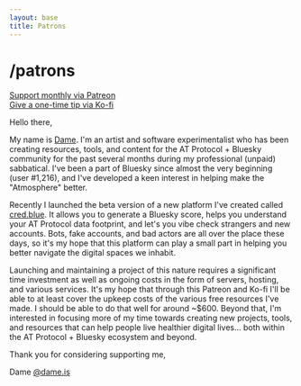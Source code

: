 ```yaml
---
layout: base
title: Patrons
---
```


# /patrons

[Support monthly via Patreon](https://patreon.com/dameis)<br>
[Give a one-time tip via Ko-fi](https://ko-fi.com/dameis)

Hello there,

My name is [Dame](https://bsky.app/profile/dame.is). I'm an artist and software experimentalist who has been creating resources, tools, and content for the AT Protocol + Bluesky community for the past several months during my professional (unpaid) sabbatical. I've been a part of Bluesky since almost the very beginning (user #1,216), and I've developed a keen interest in helping make the "Atmosphere" better.

Recently I launched the beta version of a new platform I've created called [cred.blue](https://cred.blue). It allows you to generate a Bluesky score, helps you understand your AT Protocol data footprint, and let's you vibe check strangers and new accounts. Bots, fake accounts, and bad actors are all over the place these days, so it's my hope that this platform can play a small part in helping you better navigate the digital spaces we inhabit.

Launching and maintaining a project of this nature requires a significant time investment as well as ongoing costs in the form of servers, hosting, and various services. It's my hope that through this Patreon and Ko-fi I'll be able to at least cover the upkeep costs of the various free resources I've made. I should be able to do that well for around ~$600. Beyond that, I'm interested in focusing more of my time towards creating new projects, tools, and resources that can help people live healthier digital lives... both within the AT Protocol + Bluesky ecosystem and beyond.

Thank you for considering supporting me,

Dame
[@dame.is](https://bsky.app/profile/dame.is)